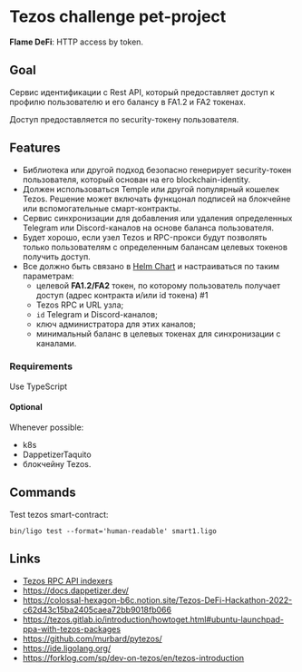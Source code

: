 # Tezos challenge pet-project

**Flame DeFi**: HTTP access by token.

## Goal

Cервис идентификации с Rest API, который предоставляет доступ к профилю пользователю и его балансу в FA1.2 и FA2 токенах. 

Доступ предоставляется по security-токену пользователя.


## Features 

- Библиотека или другой подход безопасно генерирует security-токен пользователя, который основан на его blockchain-identity. 
- Должен использоваться Temple или другой популярный кошелек Tezos. Решение может включать функцонал подписей на блокчейне или вспомогательные смарт-контракты.
- Сервис синхронизации для добавления или удаления определенных Telegram или Discord-каналов на основе баланса пользователя.
- Будет хорошо, если узел Tezos и RPC-прокси будут позволять только пользователям с определенным балансам целевых токенов получить доступ.
- Все должно быть связано в [Helm Chart](https://helm.sh/ru/docs/intro/using_helm/#:~:text=Chart%20%E2%80%93%20%D1%8D%D1%82%D0%BE%20%D0%BF%D0%B0%D0%BA%D0%B5%D1%82%20Helm.,charts%2D%D1%8B%20%D0%B8%20%D0%B4%D0%B5%D0%BB%D0%B8%D1%82%D1%8C%D1%81%D1%8F%20%D0%B8%D0%BC%D0%B8.&text=Helm%20%D1%83%D1%81%D1%82%D0%B0%D0%BD%D0%B0%D0%B2%D0%BB%D0%B8%D0%B2%D0%B0%D0%B5%D1%82%20charts%20%D0%B2%20Kubernetes%2C%20%D1%81%D0%BE%D0%B7%D0%B4%D0%B0%D0%B2%D0%B0%D1%8F%20%D0%BD%D0%BE%D0%B2%D1%8B%D0%B9%20release%20%D0%B4%D0%BB%D1%8F%20%D0%BA%D0%B0%D0%B6%D0%B4%D0%BE%D0%B9%20%D1%83%D1%81%D1%82%D0%B0%D0%BD%D0%BE%D0%B2%D0%BA%D0%B8.) и настраиваться по таким параметрам:
  - целевой **FA1.2/FA2** токен, по которому пользователь получает доступ (адрес контракта и/или id токена) #1
  - Tezos RPC и URL узла;
  - `id` Telegram и Discord-каналов;
  - ключ администратора для этих каналов;
  - минимальный баланс в целевых токенах для синхронизации с каналами.

### Requirements
    
Use TypeScript 

#### Optional

Whenever possible:

* k8s
* DappetizerTaquito
* блокчейну Tezos.


## Commands

Test tezos smart-contract:

```shell
bin/ligo test --format='human-readable' smart1.ligo
```

## Links

* [Tezos RPC API  indexers](https://tezosguides.com/infrastructure/indexer/) 
* https://docs.dappetizer.dev/
* https://colossal-hexagon-b6c.notion.site/Tezos-DeFi-Hackathon-2022-c62d43c15ba2405caea72bb9018fb066
* https://tezos.gitlab.io/introduction/howtoget.html#ubuntu-launchpad-ppa-with-tezos-packages
* https://github.com/murbard/pytezos/
* https://ide.ligolang.org/ 
* https://forklog.com/sp/dev-on-tezos/en/tezos-introduction
